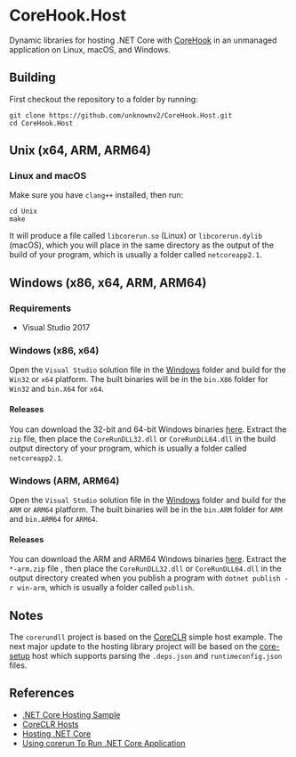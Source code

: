 # CoreHook.Host

Dynamic libraries for hosting .NET Core with [CoreHook](https://github.com/unknownv2/CoreHook) in an unmanaged application on Linux, macOS, and Windows.

## Building

First checkout the repository to a folder by running:
```
git clone https://github.com/unknownv2/CoreHook.Host.git
cd CoreHook.Host
```
## Unix (x64, ARM, ARM64)

### Linux and macOS
Make sure you have `clang++` installed, then run:

```
cd Unix
make
```
It will produce a file called `libcorerun.so` (Linux) or `libcorerun.dylib` (macOS), which you will place in the same directory as the output of the build of your program, which is usually a folder called `netcoreapp2.1`.

## Windows (x86, x64, ARM, ARM64)

### Requirements

* Visual Studio 2017

### Windows (x86, x64)

Open the `Visual Studio` solution file in the [Windows](Windows) folder and build for the `Win32` or `x64` platform. The built binaries will be in the `bin.X86` folder for `Win32` and `bin.X64` for `x64`. 

#### Releases 
 You can download the 32-bit and 64-bit Windows binaries [here](https://github.com/unknownv2/CoreHook.Host/releases). Extract the `zip` file, then place the `CoreRunDLL32.dll` or `CoreRunDLL64.dll` in the build output directory of your program, which is usually a folder called `netcoreapp2.1`.

### Windows (ARM, ARM64)

Open the `Visual Studio` solution file in the [Windows](Windows) folder and build for the `ARM` or `ARM64` platform. The built binaries will be in the `bin.ARM` folder for `ARM` and `bin.ARM64` for `ARM64`. 

#### Releases 
You can download the ARM and ARM64 Windows binaries [here](https://github.com/unknownv2/CoreHook.Host/releases). Extract the `*-arm.zip` file , then place the `CoreRunDLL32.dll` or `CoreRunDLL64.dll` in the output directory created when you publish a program with `dotnet publish -r win-arm`, which is usually a folder called `publish`.

## Notes

The `corerundll` project is based on the [CoreCLR](https://github.com/dotnet/coreclr) simple host example. The next major update to the hosting library project will be based on the [core-setup](https://github.com/dotnet/core-setup/) host which supports parsing the `.deps.json` and `runtimeconfig.json` files.

## References
* [.NET Core Hosting Sample](https://github.com/dotnet/samples/tree/master/core/hosting)
* [CoreCLR Hosts](https://github.com/dotnet/coreclr/tree/master/src/coreclr/hosts)
* [Hosting .NET Core](https://docs.microsoft.com/en-us/dotnet/core/tutorials/netcore-hosting)
* [Using corerun To Run .NET Core Application](https://github.com/dotnet/coreclr/blob/master/Documentation/workflow/UsingCoreRun.md)